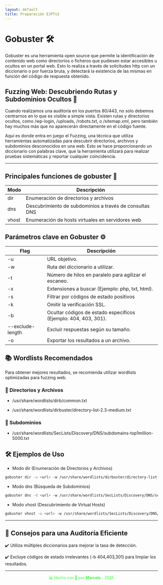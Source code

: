 ```yaml
---
layout: default
title: Preparación EJPTv2
---
```


# Gobuster 🛠️

Gobuster es una herramienta open source que permite la identificación de contenido web como directorios o ficheros que pudiesen estar accesibles u ocultos en un portal web. Esto lo realiza a través de solicitudes http con un diccionario o por fuerza bruta, y detectará la existencia de las mismas en función del código de respuesta obtenido.

##  Fuzzing Web: Descubriendo Rutas y Subdominios Ocultos 📂

Cuando realizamos una auditoría en los puertos 80/443, no solo debemos centrarnos en lo que es visible a simple vista. Existen rutas y directorios ocultos, como /wp-login, /uploads, /robots.txt, o /sitemap.xml, pero también hay muchos más que no aparecerán directamente en el código fuente.

Aquí es donde entra en juego el Fuzzing, una técnica que utiliza herramientas automatizadas para descubrir directorios, archivos y subdominios desconocidos en una web. Esto se hace proporcionando un diccionario con palabras clave, que la herramienta utilizará para realizar pruebas sistemáticas y reportar cualquier coincidencia.

---


## Principales funciones de gobuster 🚀

| Modo      |       Descripción |
|----------- | ---------------- |
| dir       | Enumeración de directorios y archivos
| dns       | Descubrimiento de subdominios a través de consultas DNS
| vhost     | Enumeración de hosts virtuales en servidores web


## Parámetros clave en Gobuster ⚙️

| Flag    |     Descripción | 
| ------- | ---------------- |
| -u       | URL objetivo.   |
| -w        | Ruta del diccionario a utilizar. | 
| -t        | Número de hilos en paralelo para agilizar el escaneo. |
| -x    | Extensiones a buscar (Ejemplo: php, txt, html). |
| -s    | Filtrar por códigos de estado positivos | 
| -k    | Omitir la verificación SSL. |
| -b    | Ocultar códigos de estado específicos (Ejemplo: 404, 403, 301). |
| --exclude-length  | Excluir respuestas según su tamaño. | 
| -o        | Exportar los resultados a un archivo.


## 📚 Wordlists Recomendados

Para obtener mejores resultados, se recomienda utilizar wordlists optimizadas para fuzzing web.

### 📂 Directorios y Archivos

- /usr/share/wordlists/dirb/common.txt

- /usr/share/wordlists/dirbuster/directory-list-2.3-medium.txt

### 📂 Subdominios

- /usr/share/wordlists/SecLists/Discovery/DNS/subdomains-top1million-5000.txt

## 🛠️ Ejemplos de Uso

-  Modo dir (Enumeración de Directorios y Archivos)

```bash
gobuster dir -u <url> -w /usr/share/wordlists/dirbuster/directory-list-2.3-medium.txt -t <hilos>
```

- Modo dns (Búsqueda de Subdominios)

```bash
gobuster dns -d <url> -w /usr/share/wordlists/SecLists/Discovery/DNS/subdomains-top1million-5000.txt
```

-  Modo vhost (Descubrimiento de Virtual Hosts)

```bash
gobuster vhost -u <url> -w /usr/share/wordlists/SecLists/Discovery/DNS/subdomains-top1million-5000.txt -t 20
```

---

## 📌 Consejos para una Auditoría Eficiente

✔️ Utiliza múltiples diccionarios para mejorar la tasa de detección.

✔️ Excluye códigos de estado irrelevantes (-b 404,403,301) para limpiar los resultados.


----


<div style="text-align:center; font-size: 0.9em; margint-top: 40px; color: #33ff33;">
    💻 Hecho con 💚 por <strong>Marcela</strong> - 2025
</div>


